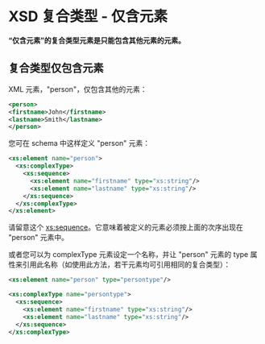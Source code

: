 # XSD 复合类型 - 仅含元素

**“仅含元素”的复合类型元素是只能包含其他元素的元素。**

## 复合类型仅包含元素

XML 元素，"person"，仅包含其他的元素：

```xml
<person>
<firstname>John</firstname>
<lastname>Smith</lastname>
</person>
```

您可在 schema 中这样定义 "person" 元素：

```xml
<xs:element name="person">
  <xs:complexType>
    <xs:sequence>
      <xs:element name="firstname" type="xs:string"/>
      <xs:element name="lastname" type="xs:string"/>
    </xs:sequence>
  </xs:complexType>
</xs:element>
```

请留意这个 <xs:sequence>。它意味着被定义的元素必须按上面的次序出现在 "person" 元素中。

或者您可以为 complexType 元素设定一个名称，并让 "person" 元素的 type 属性来引用此名称（如使用此方法，若干元素均可引用相同的复合类型）：

```xml
<xs:element name="person" type="persontype"/>

<xs:complexType name="persontype">
  <xs:sequence>
    <xs:element name="firstname" type="xs:string"/>
    <xs:element name="lastname" type="xs:string"/>
  </xs:sequence>
</xs:complexType>
```